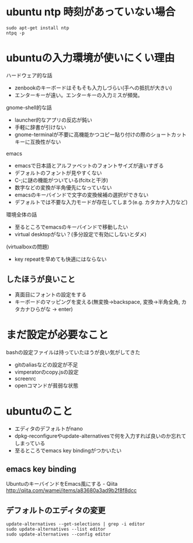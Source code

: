 # ubuntu ntp 時刻があっていない場合

```
sudo apt-get install ntp
ntpq -p
```

# ubuntuの入力環境が使いにくい理由

ハードウェア的な話

- zenbookのキーボードはそもそも入力しづらい(手への抵抗が大きい)
- エンターキーが遠い。エンターキーの入力ミスが頻発。

gnome-shell的な話

- launcher的なアプリの反応が鈍い
- 手軽に辞書が引けない
- gnome-terminalが不要に高機能かつコピー貼り付けの際のショートカットキーに互換性がない

emacs

- emacsで日本語とアルファベットのフォントサイズが違いすぎる
- デフォルトのフォントが見やすくない
- C-;に謎の機能がついている(fcitxと干渉)
- 数字などの変換が半角優先になっていない
- emacsのキーバインドで文字の変換候補の選択ができない
- デフォルトでは不要な入力モードが存在してしまう(e.g. カタカナ入力など)

環境全体の話

- 至るところでemacsのキーバインドで移動したい
- virtual desktopがない？(多分設定で有効にしないとダメ)

(virtualboxの問題)

- key repeatを早めても快適にはならない

## したほうが良いこと

- 真面目にフォントの設定をする
- キーボードのマッピングを変える(無変換->backspace, 変換->半角全角, カタカナひらがな -> enter)

# まだ設定が必要なこと

bashの設定ファイルは持っていたほうが良い気がしてきた

- gitのaliasなどの設定が不足
- vimperatorのcopy.jsの設定
- screenrc
- openコマンドが貧弱な状態

# ubuntuのこと

- エディタのデフォルトがnano
- dpkg-reconfigureやupdate-alternativesで何を入力すれば良いのか忘れてしまっている
- 至るところでemacs key bindingがつかいたい

## emacs key binding

UbuntuのキーバインドをEmacs風にする - Qiita
http://qiita.com/wamei/items/a83680a3ad9b2f8f8dcc

## デフォルトのエディタの変更

```
update-alternatives --get-selections | grep -i editor
sudo update-alternatives --list editor
sudo update-alternatives --config editor
```


